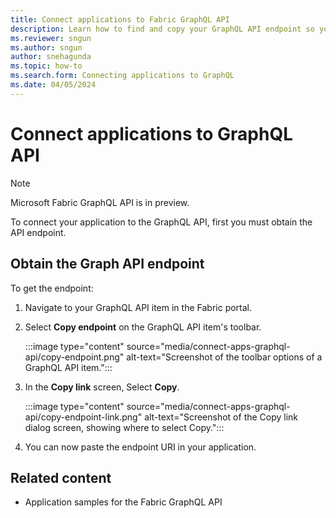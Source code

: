 ```yaml
---
title: Connect applications to Fabric GraphQL API
description: Learn how to find and copy your GraphQL API endpoint so you can connect your applications to the GraphQL API.
ms.reviewer: sngun
ms.author: sngun
author: snehagunda
ms.topic: how-to
ms.search.form: Connecting applications to GraphQL
ms.date: 04/05/2024
---
```


# Connect applications to GraphQL API

> [!NOTE]
> Microsoft Fabric GraphQL API is in preview.

To connect your application to the GraphQL API, first you must obtain the API endpoint.

## Obtain the Graph API endpoint

To get the endpoint:

1. Navigate to your GraphQL API item in the Fabric portal.

1. Select **Copy endpoint** on the GraphQL API item's toolbar.

   :::image type="content" source="media/connect-apps-graphql-api/copy-endpoint.png" alt-text="Screenshot of the toolbar options of a GraphQL API item.":::

1. In the **Copy link** screen, Select **Copy**.

   :::image type="content" source="media/connect-apps-graphql-api/copy-endpoint-link.png" alt-text="Screenshot of the Copy link dialog screen, showing where to select Copy.":::

1. You can now paste the endpoint URI in your application.

## Related content

- Application samples for the Fabric GraphQL API
